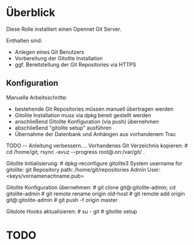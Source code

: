 # Überblick
Diese Rolle installiert einen Opennet Git Server.

Enthalten sind:
* Anlegen eines Git Benutzers
* Vorbereitung der Gitolite Installation
* ggf. Bereitstellung der Git Repositories via HTTPS

## Konfiguration

Manuelle Arbeitsschritte:
* bestehende Git Repositories müssen manuell übertragen werden
* Gitolite Installation muss via dpkg bereit gestellt werden
* anschließend Gitolite Konfiguration (via push) übernehmen
* abschließend "gitolite setup" ausführen
* Übernahme der Datenbank und Anhängen aus vorhandenem Trac

TODO -- Anleitung verbessern....
Vorhandenes Git Verzeichnis kopieren:
<new-host># cd /home/git; rsync -avuz --progress root@<old-host>.on:/var/git/ .

Gitolite Initialisierung:
<new-host># dpkg-reconfigure gitolite3
  System username for gitolite: git
  Repository path: /home/git/repositories
  Admin User: <keys/vornamenachname.pub>

Gitolite Konfiguration übernehmen:
<client># git clone git@<old-host>:gitolite-admin; cd gitolite-admin
<client># git remote rename origin old-host
<client># git remote add origin git@<new-host>:gitolite-admin
<client># git push -f origin master

Gitolote Hooks aktualisieren:
<new-host># su - git
<new-host># gitolite setup

# TODO
